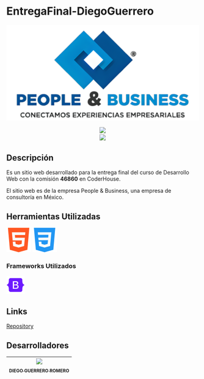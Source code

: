 # EntregaFinal-DiegoGuerrero

![Logo P&B](<assets/img/1 IMAGOTIPO zyro.png>)

<p align="center">
    <img src="https://img.shields.io/badge/status-En_desarrollo-green">
    <br>
    <img src="https://img.shields.io/badge/release_date-Octubre-orange">
</p>

## Descripción

Es un sitio web desarrollado para la entrega final del curso de Desarrollo Web con la comisión __46860__ en CoderHouse. 

El sitio web es de la empresa People & Business, una empresa de consultoría en México. 

## Herramientas Utilizadas

![HTML5](<assets/img/html-5-3.png>)
![CSS3](<assets/img/css-3.png>)

### Frameworks Utilizados

![Bootstrap](<assets/img/icons8-oreja-48.png>)

## Links

[Repository](https://github.com/DiegoGR22/EntregaFinal-DiegoGuerrero/tree/entrega-final)

## Desarrolladores

| [<img src="https://avatars.githubusercontent.com/u/142441979?v=4" width=115><br><sub>DIEGO GUERRERO ROMERO</sub>](https://github.com/DiegoGR22) |
| :---: |
